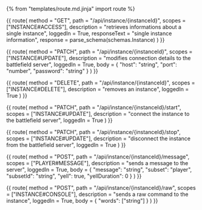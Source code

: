 {% from "templates/route.md.jinja" import route %}

{{ route(
  method = "GET",
  path = "/api/instance/{instanceId}",
  scopes = ["INSTANCE#ACCESS"],
  description = "retrieves informations about a single instance",
  loggedIn = True,
  responseText = "single instance information",
  response = parse_schema(schemas.Instance)
) }}

{{ route(
  method = "PATCH",
  path = "/api/instance/{instanceId}",
  scopes = ["INSTANCE#UPDATE"],
  description = "modifies connection details to the battlefield server",
  loggedIn = True,
  body = {
    "host": "string",
    "port": "number",
    "password": "string"
  }
) }}

{{ route(
  method = "DELETE",
  path = "/api/instance/{instanceId}",
  scopes = ["INSTANCE#DELETE"],
  description = "removes an instance",
  loggedIn = True
) }}

{{ route(
  method = "PATCH",
  path = "/api/instance/{instanceId}/start",
  scopes = ["INSTANCE#UPDATE"],
  description = "connect the instance to the battlefield server",
  loggedIn = True
) }}

{{ route(
  method = "PATCH",
  path = "/api/instance/{instanceId}/stop",
  scopes = ["INSTANCE#UPDATE"],
  description = "disconnect the instance from the battlefield server",
  loggedIn = True
) }}

{{ route(
  method = "POST",
  path = "/api/instance/{instanceId}/message",
  scopes = ["PLAYER#MESSAGE"],
  description = "sends a message to the server",
  loggedIn = True,
  body = {
    "message": "string",
    "subset": "player",
    "subsetId": "string",
    "yell": true,
    "yellDuration": 0
  }
) }}

{{ route(
  method = "POST",
  path = "/api/instance/{instanceId}/raw",
  scopes = ["INSTANCE#CONSOLE"],
  description = "sends a raw command to the instance",
  loggedIn = True,
  body = {
    "words": ["string"]
  }
) }}
